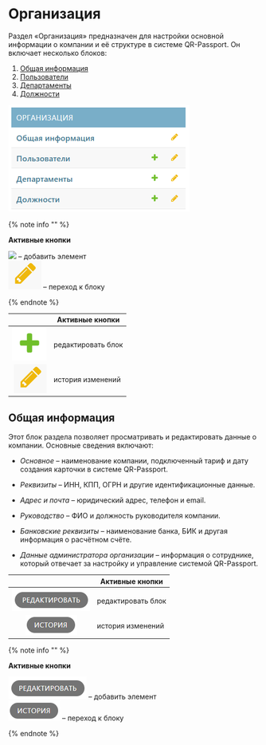 # Организация
Раздел «Организация» предназначен для настройки основной информации о компании и её структуре в системе QR-Passport. 
Он включает несколько блоков:
1. [Общая информация](#anchor)
2. [Пользователи](users.md#anchor)
3. [Департаменты](department.md#anchor)
4. [Должности](positions.md#anchor)

![Организация](../_images/company_titul.png)

{% note info "" %}

**Активные кнопки**

<img src="yakshigildinari-ui/diplodoc-example/docs/ru/_images/icon1_1.png"> – добавить элемент  
<img src="docs/ru/_images/icon2_1.png"> – переход к блоку

{% endnote %}


|        | Активные кнопки    |
|------:|--------------------|
| ![Кнопка1](../_images/icon1.png)| редактировать блок |
| ![Кнопка2](../_images/icon2_1.png) |  история изменений |



## Общая информация
Этот блок раздела позволяет просматривать и редактировать данные о компании. 
Основные сведения включают:
* _Основное_ – наименование компании, подключенный тариф и дату создания карточки в системе QR-Passport.

* _Реквизиты_ – ИНН, КПП, ОГРН и другие идентификационные данные.

* _Адрес и почта_ – юридический адрес, телефон и email.

* _Руководство_ – ФИО и должность руководителя компании.

* _Банковские реквизиты_ – наименование банка, БИК и другая информация о расчётном счёте.

* _Данные администратора организации_ – информация о сотруднике, который отвечает за настройку и управление системой QR-Passport.


|        | Активные кнопки    |
|:------:|--------------------|
| <img src="../_images/edit_1.png"> | редактировать блок |
| <img src="../_images/story_1.png"> |  история изменений |



{% note info "" %}

**Активные кнопки**

<img src="../_images/edit_1.png"> – добавить элемент  
<img src="../_images/story_1.png"> – переход к блоку

{% endnote %}